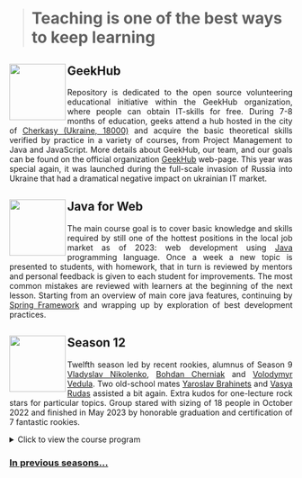 > # Teaching is one of the best ways to keep learning

<img align="left" width="100" height="100" src="https://user-images.githubusercontent.com/4119411/153082286-ee66eabe-7f14-48ed-8256-ad7cf4a8dd2f.png"> GeekHub
------------
<p align="justify">
Repository is dedicated to the open source volunteering educational initiative within the GeekHub organization, where people can obtain IT-skills for free. During 7-8 months of education, geeks attend a hub hosted in the city of <a href="https://goo.gl/maps/mZi6u17qnN3VdEzC7">Cherkasy (Ukraine, 18000)</a> and acquire the basic theoretical skills verified by practice in a variety of courses, from Project Management to Java and JavaScript. More details about GeekHub, our team, and our goals can be found on the official organization <a href="https://geekhub.ck.ua">GeekHub</a> web-page. This year was special again, it was launched during the full-scale invasion of Russia into Ukraine that had a dramatical negative impact on ukrainian IT market.
</p>

<img align="left" width="100" height="100" src="https://user-images.githubusercontent.com/4119411/153068812-79820f3c-25dc-4e61-87dd-bf21b6b74986.png"> Java for Web
------------
<p align="justify">
The main course goal is to cover basic knowledge and skills required by still one of the hottest positions in the local job market as of 2023:  web development using <a href="https://www.java.com">Java</a> programming language. Once a week a new topic is presented to students, with homework, that in turn is reviewed by mentors and personal feedback is given to each student for improvements. The most common mistakes are reviewed with learners at the beginning of the next lesson. Starting from an overview of main core java features, continuing by <a href="https://spring.io">Spring Framework</a> and wrapping up by exploration of best development practices.
</p>

<img align="left" width="100" height="100" src="https://github.com/brahinets/GeekHub-J4W-12/assets/4119411/1c511b18-9e50-45bf-86e0-ba396f74a143"> Season 12
------------
<p align="justify">
Twelfth season led by recent rookies, alumnus of Season 9 <a href="https://github.com/V-Nikolenko">Vladyslav Nikolenko</a>, <a href="https://github.com/cherniakb">Bohdan Cherniak</a> and <a href="https://github.com/volodymyr-Vedula">Volodymyr Vedula</a>. Two old-school mates <a href="https://github.com/brahinets">Yaroslav Brahinets</a> and <a href="https://github.com/vrudas">Vasya Rudas</a> assisted a bit again. Extra kudos for one-lecture rock stars for particular topics. Group stared with sizing of 18 people in October 2022 and finished in May 2023 by honorable graduation and certification of 7 fantastic rookies.
</p>

<details>  
<summary>Click to view the course program</summary>


| №   | Topic                                       | Date       | Type    | Recording                                                                                     |
|-----|---------------------------------------------|------------|---------|-----------------------------------------------------------------------------------------------|
| 1   | Introduction                                | 18-10-2022 | Offline | [Click](https://drive.google.com/file/d/1KFfOEVUEYFkPCzaeA6gyViOuU7Jq4326/view?usp=sharing)   |
| 2   | Basics                                      | 25-10-2022 | Online  | [Click](https://drive.google.com/drive/folders/1tJpRDe-uoFgmBejoQtaLQALLW3SsYHqC?usp=sharing) |
| 3   | Object-oriented Programming                 | 01-11-2022 | Offline | [Click](https://drive.google.com/file/d/1es0xlFXv5oinrFcE7jHNMo_8YRn3T00x/view?usp=sharing)   |
| 4   | Error Propagation and Handling              | 08-11-2022 | Offline | [Click](https://drive.google.com/file/d/1yt-PBURv4unNvfC1i9zwISssgYRnlnL5/view?usp=sharing)   |
| 5   | Unit Testing                                | 15-11-2022 | Online  | [Click](https://drive.google.com/file/d/1xqZ1if09bjxJA1T9Atc5I6--ELNMAv3U/view?usp=sharing)   |
| 6   | Practice                                    | 22-11-2022 | Offline | [Click](https://drive.google.com/file/d/1UDguHnXayUIfKx3lM-CI0_Y89p1mB-Hb/view?usp=sharing)   |
| 7   | Generics. Collections Framework             | 01-12-2022 | Online  | [Click](https://drive.google.com/file/d/1QGzDqj7m6EhLUAQDMf8MIjWptBBvlGnE/view?usp=sharing)   |
| 8   | Functional Programming,Optional, Stream API | 06-12-2022 | Offline | [Click](https://drive.google.com/file/d/1CMH8kAUvRL6rQ2S8EhvsQb9OY6zyUGAt/view?usp=sharing)   |
| 9   | Advanced Unit Testing                       | 13-12-2022 | Offline | [Click](https://drive.google.com/file/d/1HOsg9PmHa_cFfeWZLAeNqRZl88J2OWfb/view?usp=sharing)   |
| 10  | Input/Output                                | 20-12-2022 | Offline |                                                                                               |
| 11  | Concurrency                                 | 17-01-2023 | Online  | [Click](https://drive.google.com/file/d/1cm0ifH5k-26YLV1X0uvbq_XxBfMEsIfW/view?usp=sharing)   |
| 12  | Practice                                    | 24-01-2023 | Online  |                                                                                               |
| 13  | Reflection API                              | 02-01-2023 | Online  |                                                                                               |
| 14  | Gradle, CI                                  | 07-02-2023 | Online  | [Click](https://drive.google.com/file/d/1MnUQW1bg3OvTjexbts9ubNQePo1Abp24/view?usp=sharing)   |
| 15  | Spring IoC                                  | 14-02-2023 | Online  |                                                                                               |
| 16  | JDBC, Spring JDBC, Flyway                   | 21-02-2023 | Online  | [Recording](https://drive.google.com/file/d/1dL-rOvn_OIWk3q3EukKitZ-Q2u7nfw2x/view?usp=sharing)|
| 17  | Spring MVC, Boot                            | 28-02-2023 | Online  |                                                                                               |
| 18  | Front End                                   | 07-03-2023 | Online  |                                                                                               |
| 19  | REST, Swagger                               | 14-03-2023 |         |                                                                                               |
| 20  | Q&A session                                 | 21-03-2023 |         |                                                                                               |
| 21  | Spring Security p1                          | 28-03-2023 |         |                                                                                               |
| 22  | Microservices                               | 04-04-2023 |         |                                                                                               |
| 23  | Spring Security p2                          | 11-04-2023 |         |                                                                                               |
| 27  | Integration Testing                         | 18-04-2023 |         |                                                                                               |
| 24  | Software Craftsmanship                      | 25-04-2023 | Offline |                                                                                               |
| 25  | Course works preview                        | 02-05-2023 |         |                                                                                               |
| 26  | Docker                                      | 09-05-2023 |         |                                                                                               |
| 28  | Course works review                         | 16-05-2023 |         |                                                                                               |

</details>

### [In previous seasons...](https://github.com/brahinets/GeekHub-J4W-11)
